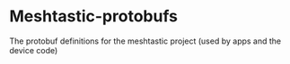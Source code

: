 # Meshtastic-protobufs
The protobuf definitions for the meshtastic project (used by apps and the device code)
